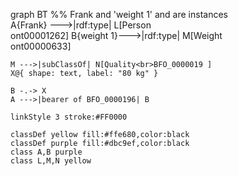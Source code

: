 graph BT
   %% Frank and 'weight 1' and are instances  
    A{Frank} --->|rdf:type| L[Person<br>ont00001262]
    B{weight 1}--->|rdf:type| M[Weight<br>ont00000633]

    M --->|subClassOf| N[Quality<br>BFO_0000019 ]
    X@{ shape: text, label: "80 kg" }

    B -.-> X
    A --->|bearer of BFO_0000196| B

    linkStyle 3 stroke:#FF0000

    classDef yellow fill:#ffe680,color:black
    classDef purple fill:#dbc9ef,color:black
    class A,B purple
    class L,M,N yellow
